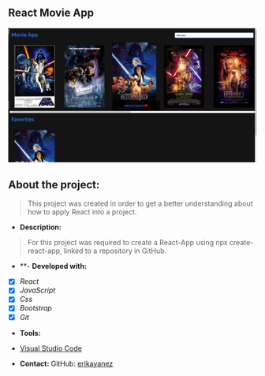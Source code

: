 ## React Movie App

![screenshot of the project](./src/Image/movie-app.png)

## About the project:
> This project was created in order to get a better understanding about how to apply React into a project.

- **Description:**
> For this project was required to create a React-App using npx create-react-app, linked to a repository in GitHub.

- **- **Developed with:**
- [x] _React_
- [x] _JavaScript_
- [x] _Css_
- [x] _Bootstrap_
- [x] _Git_

- **Tools:**
- [Visual Studio Code](https://code.visualstudio.com/)

- **Contact:**
GitHub: [erikayanez](https://github.com/)<br>
